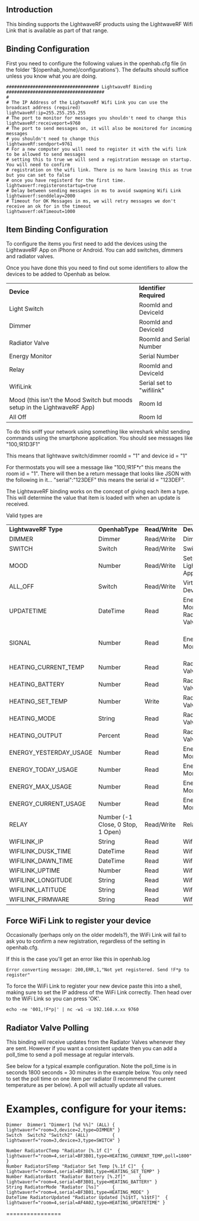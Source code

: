 ## Introduction

This binding supports the LightwaveRF products using the LightwaveRF Wifi Link that is available as part of that range.

## Binding Configuration

First you need to configure the following values in the openhab.cfg file (in the folder '${openhab_home}/configurations'). The defaults should suffice unless you know what you are doing.

    ################################### LightwaveRf Binding #####################################
    #
    # The IP Address of the LightwaveRf Wifi Link you can use the broadcast address (required)
    lightwaveRf:ip=255.255.255.255
    # The port to monitor for messages you shouldn't need to change this
    lightwaveRf:receiveport=9760
    # The port to send messages on, it will also be monitored for incoming messages 
    # you shouldn't need to change this
    lightwaveRf:sendport=9761
    # For a new computer you will need to register it with the wifi link to be allowed to send messages
    # setting this to true we will send a registration message on startup. You will need to confirm
    # registration on the wifi link. There is no harm leaving this as true but you can set to false
    # once you have registerd for the first time.
    lightwaverf:registeronstartup=true
    # Delay between sending messages in ms to avoid swapming Wifi Link
    lightwaverf:senddelay=2000
    # Timeout for OK Messages in ms, we will retry messages we don't receive an ok for in the timeout
    lightwaverf:okTimeout=1000

## Item Binding Configuration

To configure the items you first need to add the devices using the LightwaveRF App on iPhone or Android. You can add switches, dimmers and radiator valves.

Once you have done this you need to find out some identifiers to allow the devices to be added to Openhab as below. 

<table>
<tr><td><b>Device</b></td><td><b>Identifier Required</b></td></tr> 
<tr><td>Light Switch</td><td>RoomId and DeviceId</td>
<tr><td>Dimmer</td><td>RoomId and DeviceId</td>
<tr><td>Radiator Valve</td><td>RoomId and Serial Number</td>
<tr><td>Energy Monitor</td><td>Serial Number</td>
<tr><td>Relay</td><td>RoomId and DeviceId</td>
<tr><td>WifiLink</td><td>Serial set to "wifilink"</td>
<tr><td>Mood (this isn't the Mood Switch but moods setup in the LightwaveRF App)</td><td>Room Id</td>
<tr><td>All Off</td><td>Room Id</td>
</table>

To do this sniff your network using something like wireshark whilst sending commands using the smartphone application. You should see messages like "100,!R1D3F1"

This means that lightwave switch/dimmer roomId = "1" and device id = "1"

For thermostats you will see a message like "100,!R1F*r" this means the room id = "1". There will then be a return message that looks like JSON with the following in it... "serial":"123DEF" this means the serial id = "123DEF".

The LightwaveRF binding works on the concept of giving each item a type. This will determine the value that item is loaded with when an update is received.

Valid types are

<table>
<tr><td><b>LightwaveRF Type</b></td><td><b>OpenhabType</b></td><td><b>Read/Write</b></td><td><b>Devices</b></td><td><b>From Version</b></td></tr>
<tr><td>DIMMER</td><td>Dimmer</td><td>Read/Write</td><td>Dimmer</td><td>1.7.0</td>
<tr><td>SWITCH</td><td>Switch</td><td>Read/Write</td><td>Switch</td><td>1.7.0</td>
<tr><td>MOOD</td><td>Number</td><td>Read/Write</td><td>Setup in LightwaveRF App</td><td>1.9.0</td>
<tr><td>ALL_OFF</td><td>Switch</td><td>Read/Write</td><td>Virtual Device</td><td>1.9.0</td>
<tr><td>UPDATETIME</td><td>DateTime</td><td>Read</td><td>Energy Monitor, Radiator Valves</td><td>1.9.0 (was called HEATING_UPDATETIME in 1.7.0)</td>
<tr><td>SIGNAL</td><td>Number</td><td>Read</td><td>Energy Monitor</td><td>1.9.0 (was called HEATING_SIGNAL in 1.7.0, removed from Radiator valve in 1.9.0)</td>
<tr><td>HEATING_CURRENT_TEMP</td><td>Number</td><td>Read</td><td>Radiator Valves</td><td>1.7.0</td>
<tr><td>HEATING_BATTERY</td><td>Number</td><td>Read</td><td>Radiator Valves</td><td>1.7.0</td>
<tr><td>HEATING_SET_TEMP</td><td>Number</td><td>Write</td><td>Radiator Valves</td><td>1.7.0</td>
<tr><td>HEATING_MODE</td><td>String</td><td>Read</td><td>Radiator Valves</td><td>1.7.0</td>
<tr><td>HEATING_OUTPUT</td><td>Percent</td><td>Read</td><td>Radiator Valves</td><td>1.9.0</td>
<tr><td>ENERGY_YESTERDAY_USAGE</td><td>Number</td><td>Read</td><td>Energy Monitor</td><td>1.9.0</td>
<tr><td>ENERGY_TODAY_USAGE</td><td>Number</td><td>Read</td><td>Energy Monitor</td><td>1.9.0</td>
<tr><td>ENERGY_MAX_USAGE</td><td>Number</td><td>Read</td><td>Energy Monitor</td><td>1.9.0</td>
<tr><td>ENERGY_CURRENT_USAGE</td><td>Number</td><td>Read</td><td>Energy Monitor</td><td>1.9.0</td>
<tr><td>RELAY</td><td>Number (-1 Close, 0 Stop, 1 Open)</td><td>Read/Write</td><td>Relay</td><td>1.9.0</td>
<tr><td>WIFILINK_IP</td><td>String</td><td>Read</td><td>Wifi Link</td><td>1.9.0</td>
<tr><td>WIFILINK_DUSK_TIME</td><td>DateTime</td><td>Read</td><td>Wifi Link</td><td>1.9.0</td>
<tr><td>WIFILINK_DAWN_TIME</td><td>DateTime</td><td>Read</td><td>Wifi Link</td><td>1.9.0</td>
<tr><td>WIFILINK_UPTIME</td><td>Number</td><td>Read</td><td>Wifi Link</td><td>1.9.0</td>
<tr><td>WIFILINK_LONGITUDE</td><td>String</td><td>Read</td><td>Wifi Link</td><td>1.9.0</td>
<tr><td>WIFILINK_LATITUDE</td><td>String</td><td>Read</td><td>Wifi Link</td><td>1.9.0</td>
<tr><td>WIFILINK_FIRMWARE</td><td>String</td><td>Read</td><td>Wifi Link</td><td>1.9.0</td>
</table>

## Force WiFi Link to register your device

Occasionally (perhaps only on the older models?), the WiFi Link will fail to ask you to confirm a new registration, regardless of the setting in openhab.cfg.

If this is the case you'll get an error like this in openhab.log

```
Error converting message: 200,ERR,1,"Not yet registered. Send !F*p to register"
```

To force the WiFi Link to register your new device paste this into a shell, making sure to set the IP address of the WiFi Link correctly. Then head over to the WiFi Link so you can press 'OK'.

```
echo -ne '001,!F*p|' | nc -w1 -u 192.168.x.xx 9760
```

## Radiator Valve Polling 

This binding will receive updates from the Radiator Valves whenever they are sent. However if you want a consistent update then you can add a poll_time to send a poll message at regular intervals. 

See below for a typical example configuration. Note the poll_time is in seconds 1800 seconds = 30 minutes in the example below. You only need to set the poll time on one item per radiator (I recommend the current temperature as per below). A poll will actually update all values.

Examples, configure for your items:
================

    Dimmer  Dimmer1 "Dimmer1 [%d %%]" (ALL) { lightwaverf="room=3,device=2,type=DIMMER" }
    Switch  Switch2 "Switch2" (ALL)         { lightwaverf="room=3,device=3,type=SWITCH" }
    
    Number RadiatorCTemp "Radiator [%.1f C]"  { lightwaverf="room=4,serial=BF3B01,type=HEATING_CURRENT_TEMP,poll=1800" }
    Number RadiatorSTemp "Radiator Set Temp [%.1f C]"  { lightwaverf="room=4,serial=BF3B01,type=HEATING_SET_TEMP" }
    Number RadiatorBatt "Radiator Battery [%.2f]"     { lightwaverf="room=4,serial=BF3B01,type=HEATING_BATTERY" }
    String RadiatorMode "Radiator [%s]"     { lightwaverf="room=4,serial=BF3B01,type=HEATING_MODE" }
    DateTime RadiatorUpdated "Radiator Updated [%1$tT, %1$tF]"  { lightwaverf="room=4,serial=AF4A02,type=HEATING_UPDATETIME" }

================